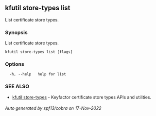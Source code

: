 ## kfutil store-types list

List certificate store types.

### Synopsis

List certificate store types.

```
kfutil store-types list [flags]
```

### Options

```
  -h, --help   help for list
```

### SEE ALSO

* [kfutil store-types](kfutil_store-types.md)	 - Keyfactor certificate store types APIs and utilities.

###### Auto generated by spf13/cobra on 17-Nov-2022

